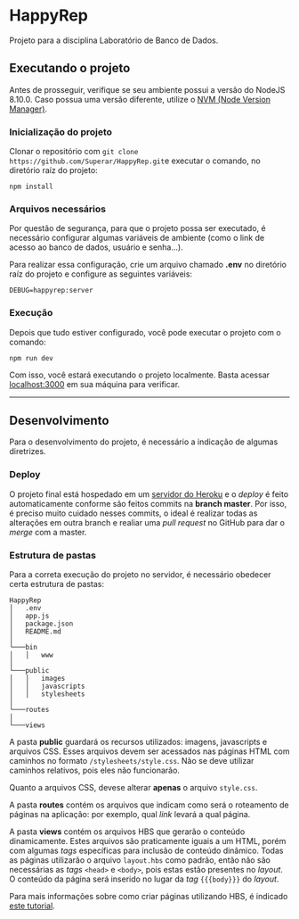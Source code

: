 # HappyRep

Projeto para a disciplina Laboratório de Banco de Dados.

## Executando o projeto

Antes de prosseguir, verifique se seu ambiente possui a versão do NodeJS 8.10.0. Caso possua uma versão diferente, utilize o [NVM (Node Version Manager)](https://github.com/creationix/nvm).

### Inicialização do projeto

Clonar o repositório com `git clone https://github.com/Superar/HappyRep.git`e executar o comando, no diretório raíz do projeto:

```shell
npm install
```

### Arquivos necessários

Por questão de segurança, para que o projeto possa ser executado, é necessário configurar algumas variáveis de ambiente (como o link de acesso ao banco de dados, usuário e senha...).

Para realizar essa configuração, crie um arquivo chamado __.env__ no diretório raíz do projeto e configure as seguintes variáveis:

```shell
DEBUG=happyrep:server
```

### Execução

Depois que tudo estiver configurado, você pode executar o projeto com o comando:

```shell
npm run dev
```

Com isso, você estará executando o projeto localmente. Basta acessar [localhost:3000](localhost:3000) em sua máquina para verificar.

---

## Desenvolvimento

Para o desenvolvimento do projeto, é necessário a indicação de algumas diretrizes.

### Deploy

O projeto final está hospedado em um [servidor do Heroku](https://happyrep-turmad.herokuapp.com/) e o _deploy_ é feito automaticamente conforme são feitos commits na __branch master__. Por isso, é preciso muito cuidado nesses commits, o ideal é realizar todas as alterações em outra branch e realiar uma _pull request_ no GitHub para dar o _merge_ com a master.

### Estrutura de pastas

Para a correta execução do projeto no servidor, é necessário obedecer certa estrutura de pastas:

```
HappyRep
│   .env
│   app.js
│   package.json
│   README.md
│
└───bin
│   │   www
│
└───public
│   │   images
│   │   javascripts
│   │   stylesheets
│
└───routes
│
└───views
```

A pasta __public__ guardará os recursos utilizados: imagens, javascripts e arquivos CSS. Esses arquivos devem ser acessados nas páginas HTML com caminhos no formato `/stylesheets/style.css`. Não se deve utilizar caminhos relativos, pois eles não funcionarão.

Quanto a arquivos CSS, devese alterar __apenas__ o arquivo `style.css`.

A pasta __routes__ contém os arquivos que indicam como será o roteamento de páginas na aplicação: por exemplo, qual _link_ levará a qual página.

A pasta __views__ contém os arquivos HBS que gerarão o conteúdo dinamicamente. Estes arquivos são praticamente iguais a um HTML, porém com algumas _tags_ específicas para inclusão de conteúdo dinâmico. Todas as páginas utilizarão o arquivo `layout.hbs` como padrão, então não são necessárias as _tags_ `<head>` e `<body>`, pois estas estão presentes no _layout_. O conteúdo da página será inserido no lugar da _tag_ `{{{body}}}` do _layout_.

Para mais informações sobre como criar páginas utilizando HBS, é indicado [este tutorial](https://webapplog.com/handlebars/).
